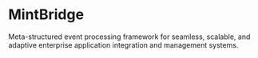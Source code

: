 # MintBridge
Meta-structured event processing framework for seamless, scalable, and adaptive enterprise application integration and management systems.
